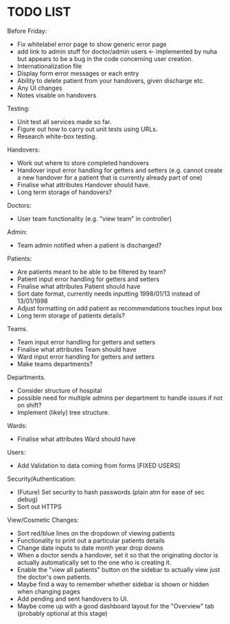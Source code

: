 # TODO LIST

Before Friday:
- Fix whitelabel error page to show generic error page
- add link to admin stuff for doctor/admin users <- implemented by nuha but appears to be a bug in the code concerning user creation.
- Internationalization file
- Display form error messages or each entry
- Ability to delete patient from your handovers, given discharge etc.
- Any UI changes
- Notes visable on handovers

Testing:
- Unit test all services made so far.
- Figure out how to carry out unit tests using URLs.
- Research white-box testing.

Handovers:
- Work out where to store completed handovers
- Handover input error handling for getters and setters (e.g. cannot create a new handover for a patient that is currently already part of one)
- Finalise what attributes Handover should have.
- Long term storage of handovers?

Doctors:
- User team functionality (e.g. "view team" in controller)

Admin:
- Team admin notified when a patient is discharged?

Patients:
- Are patients meant to be able to be filtered by team?
- Patient input error handling for getters and setters
- Finalise what attributes Patient should have
- Sort date format, currently needs inputting 1998/01/13 instead of 13/01/1998
- Adjust formatting on add patient as recommendations touches input box
- Long term storage of patients details?

Teams.
- Team input error handling for getters and setters 
- Finalise what attributes Team should have
- Ward input error handling for getters and setters
- Make teams departments?

Departments.
- Consider structure of hospital
- possible need for multiple admins per department to handle issues if not on shift?
- Implement (likely) tree structure.

Wards:
- Finalise what attributes Ward should have

Users:
- Add Validation to data coming from forms [FIXED USERS]

Security/Authentication:
- (Future) Set security to hash passwords (plain atm for ease of sec debug)
- Sort out HTTPS

View/Cosmetic Changes:
- Sort red/blue lines on the dropdown of viewing patients
- Functionality to print out a particular patients details
- Change date inputs to date month year drop downs
- When a doctor sends a handover, set it so that the originating doctor is actually automatically set to the one who is creating it.
- Enable the "view all patients" button on the sidebar to actually view just the doctor's own patients.
- Maybe find a way to remember whether sidebar is shown or hidden when changing pages
- Add pending and sent handovers to UI.
- Maybe come up with a good dashboard layout for the "Overview" tab (probably optional at this stage)

